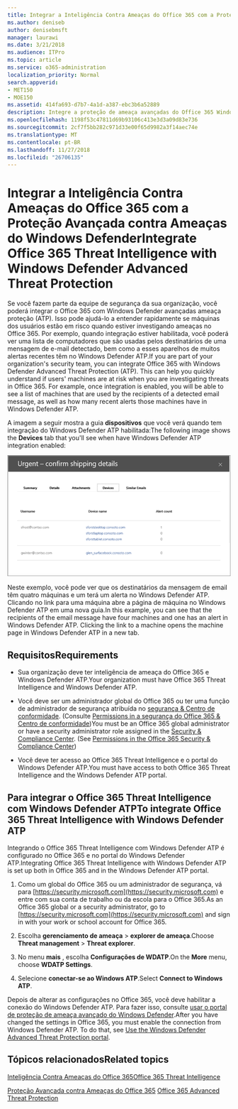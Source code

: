 ```yaml
---
title: Integrar a Inteligência Contra Ameaças do Office 365 com a Proteção Avançada contra Ameaças do Windows Defender
ms.author: deniseb
author: denisebmsft
manager: laurawi
ms.date: 3/21/2018
ms.audience: ITPro
ms.topic: article
ms.service: o365-administration
localization_priority: Normal
search.appverid:
- MET150
- MOE150
ms.assetid: 414fa693-d7b7-4a1d-a387-ebc3b6a52889
description: Integre a proteção de ameaça avançadas do Office 365 Windows Defender avançada proteção contra ameaças para ver as informações mais detalhadas de gerenciamento de ameaça.
ms.openlocfilehash: 1198f53c47811d69b93106c413e3d3a09d83e736
ms.sourcegitcommit: 2cf7f5bb282c971d33e00f65d9982a3f14aec74e
ms.translationtype: MT
ms.contentlocale: pt-BR
ms.lasthandoff: 11/27/2018
ms.locfileid: "26706135"
---
```

# <a name="integrate-office-365-threat-intelligence-with-windows-defender-advanced-threat-protection"></a><span data-ttu-id="acda0-103">Integrar a Inteligência Contra Ameaças do Office 365 com a Proteção Avançada contra Ameaças do Windows Defender</span><span class="sxs-lookup"><span data-stu-id="acda0-103">Integrate Office 365 Threat Intelligence with Windows Defender Advanced Threat Protection</span></span>

<span data-ttu-id="acda0-p101">Se você fazem parte da equipe de segurança da sua organização, você poderá integrar o Office 365 com Windows Defender avançadas ameaça proteção (ATP). Isso pode ajudá-lo a entender rapidamente se máquinas dos usuários estão em risco quando estiver investigando ameaças no Office 365. Por exemplo, quando integração estiver habilitada, você poderá ver uma lista de computadores que são usadas pelos destinatários de uma mensagem de e-mail detectado, bem como a esses aparelhos de muitos alertas recentes têm no Windows Defender ATP.</span><span class="sxs-lookup"><span data-stu-id="acda0-p101">If you are part of your organization's security team, you can integrate Office 365 with Windows Defender Advanced Threat Protection (ATP). This can help you quickly understand if users' machines are at risk when you are investigating threats in Office 365. For example, once integration is enabled, you will be able to see a list of machines that are used by the recipients of a detected email message, as well as how many recent alerts those machines have in Windows Defender ATP.</span></span>
  
<span data-ttu-id="acda0-107">A imagem a seguir mostra a guia **dispositivos** que você verá quando tem integração do Windows Defender ATP habilitada:</span><span class="sxs-lookup"><span data-stu-id="acda0-107">The following image shows the **Devices** tab that you'll see when have Windows Defender ATP integration enabled:</span></span> 
  
![Quando o Windows Defender ATP estiver habilitado, você pode ver uma lista das máquinas com alertas.](media/fec928ea-8f0c-44d7-80b9-a2e0a8cd4e89.PNG)
  
<span data-ttu-id="acda0-p102">Neste exemplo, você pode ver que os destinatários da mensagem de email têm quatro máquinas e um terá um alerta no Windows Defender ATP. Clicando no link para uma máquina abre a página de máquina no Windows Defender ATP em uma nova guia.</span><span class="sxs-lookup"><span data-stu-id="acda0-p102">In this example, you can see that the recipients of the email message have four machines and one has an alert in Windows Defender ATP. Clicking the link to a machine opens the machine page in Windows Defender ATP in a new tab.</span></span>
  
## <a name="requirements"></a><span data-ttu-id="acda0-111">Requisitos</span><span class="sxs-lookup"><span data-stu-id="acda0-111">Requirements</span></span>

- <span data-ttu-id="acda0-112">Sua organização deve ter inteligência de ameaça do Office 365 e Windows Defender ATP.</span><span class="sxs-lookup"><span data-stu-id="acda0-112">Your organization must have Office 365 Threat Intelligence and Windows Defender ATP.</span></span>
    
- <span data-ttu-id="acda0-p103">Você deve ser um administrador global do Office 365 ou ter uma função de administrador de segurança atribuída no [segurança &amp; Centro de conformidade](https://security.microsoft.com). (Consulte [Permissions in a segurança do Office 365 &amp; Centro de conformidade](permissions-in-the-security-and-compliance-center.md))</span><span class="sxs-lookup"><span data-stu-id="acda0-p103">You must be an Office 365 global administrator or have a security administrator role assigned in the [Security &amp; Compliance Center](https://security.microsoft.com). (See [Permissions in the Office 365 Security &amp; Compliance Center](permissions-in-the-security-and-compliance-center.md))</span></span>
    
- <span data-ttu-id="acda0-115">Você deve ter acesso ao Office 365 Threat Intelligence e o portal do Windows Defender ATP.</span><span class="sxs-lookup"><span data-stu-id="acda0-115">You must have access to both Office 365 Threat Intelligence and the Windows Defender ATP portal.</span></span>
    
## <a name="to-integrate-office-365-threat-intelligence-with-windows-defender-atp"></a><span data-ttu-id="acda0-116">Para integrar o Office 365 Threat Intelligence com Windows Defender ATP</span><span class="sxs-lookup"><span data-stu-id="acda0-116">To integrate Office 365 Threat Intelligence with Windows Defender ATP</span></span>

<span data-ttu-id="acda0-117">Integrando o Office 365 Threat Intelligence com Windows Defender ATP é configurado no Office 365 e no portal do Windows Defender ATP.</span><span class="sxs-lookup"><span data-stu-id="acda0-117">Integrating Office 365 Threat Intelligence with Windows Defender ATP is set up both in Office 365 and in the Windows Defender ATP portal.</span></span>
  
1. <span data-ttu-id="acda0-118">Como um global do Office 365 ou um administrador de segurança, vá para [https://security.microsoft.com](https://security.microsoft.com) e entre com sua conta de trabalho ou da escola para o Office 365.</span><span class="sxs-lookup"><span data-stu-id="acda0-118">As an Office 365 global or a security administrator, go to [https://security.microsoft.com](https://security.microsoft.com) and sign in with your work or school account for Office 365.</span></span> 
    
2. <span data-ttu-id="acda0-119">Escolha **gerenciamento de ameaça** \> **explorer de ameaça**.</span><span class="sxs-lookup"><span data-stu-id="acda0-119">Choose **Threat management** \> **Threat explorer**.</span></span>
    
3. <span data-ttu-id="acda0-120">No menu **mais** , escolha **Configurações de WDATP**.</span><span class="sxs-lookup"><span data-stu-id="acda0-120">On the **More** menu, choose **WDATP Settings**.</span></span>
    
4. <span data-ttu-id="acda0-121">Selecione **conectar-se ao Windows ATP**.</span><span class="sxs-lookup"><span data-stu-id="acda0-121">Select **Connect to Windows ATP**.</span></span>
    
<span data-ttu-id="acda0-p104">Depois de alterar as configurações no Office 365, você deve habilitar a conexão do Windows Defender ATP. Para fazer isso, consulte [usar o portal de proteção de ameaça avançado do Windows Defender](https://go.microsoft.com/fwlink/?linkid=859690).</span><span class="sxs-lookup"><span data-stu-id="acda0-p104">After you have changed the settings in Office 365, you must enable the connection from Windows Defender ATP. To do that, see [Use the Windows Defender Advanced Threat Protection portal](https://go.microsoft.com/fwlink/?linkid=859690).</span></span>
  
## <a name="related-topics"></a><span data-ttu-id="acda0-124">Tópicos relacionados</span><span class="sxs-lookup"><span data-stu-id="acda0-124">Related topics</span></span>

[<span data-ttu-id="acda0-125">Inteligência Contra Ameaças do Office 365</span><span class="sxs-lookup"><span data-stu-id="acda0-125">Office 365 Threat Intelligence</span></span>](office-365-ti.md)
  
<span data-ttu-id="acda0-126">[Proteção Avançada contra Ameaças do Office 365](office-365-atp.md) </span><span class="sxs-lookup"><span data-stu-id="acda0-126">[Office 365 Advanced Threat Protection](office-365-atp.md)</span></span>
  

